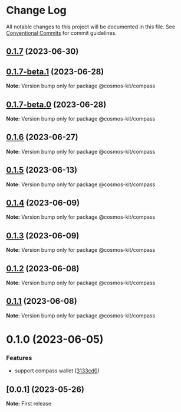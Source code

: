 # Change Log

All notable changes to this project will be documented in this file.
See [Conventional Commits](https://conventionalcommits.org) for commit guidelines.

## [0.1.7](https://github.com/cosmology-tech/cosmos-kit/compare/@cosmos-kit/compass@0.1.6...@cosmos-kit/compass@0.1.7) (2023-06-30)

## [0.1.7-beta.1](https://github.com/cosmology-tech/cosmos-kit/compare/@cosmos-kit/compass@0.1.7-beta.0...@cosmos-kit/compass@0.1.7-beta.1) (2023-06-28)

**Note:** Version bump only for package @cosmos-kit/compass

## [0.1.7-beta.0](https://github.com/cosmology-tech/cosmos-kit/compare/@cosmos-kit/compass@0.1.6...@cosmos-kit/compass@0.1.7-beta.0) (2023-06-28)

**Note:** Version bump only for package @cosmos-kit/compass

## [0.1.6](https://github.com/cosmology-tech/cosmos-kit/compare/@cosmos-kit/compass@0.1.5...@cosmos-kit/compass@0.1.6) (2023-06-27)

**Note:** Version bump only for package @cosmos-kit/compass

## [0.1.5](https://github.com/cosmology-tech/cosmos-kit/compare/@cosmos-kit/compass@0.1.4...@cosmos-kit/compass@0.1.5) (2023-06-13)

**Note:** Version bump only for package @cosmos-kit/compass

## [0.1.4](https://github.com/cosmology-tech/cosmos-kit/compare/@cosmos-kit/compass@0.1.3...@cosmos-kit/compass@0.1.4) (2023-06-09)

**Note:** Version bump only for package @cosmos-kit/compass

## [0.1.3](https://github.com/cosmology-tech/cosmos-kit/compare/@cosmos-kit/compass@0.1.2...@cosmos-kit/compass@0.1.3) (2023-06-09)

**Note:** Version bump only for package @cosmos-kit/compass

## [0.1.2](https://github.com/cosmology-tech/cosmos-kit/compare/@cosmos-kit/compass@0.1.1...@cosmos-kit/compass@0.1.2) (2023-06-08)

**Note:** Version bump only for package @cosmos-kit/compass

## [0.1.1](https://github.com/cosmology-tech/cosmos-kit/compare/@cosmos-kit/compass@0.1.0...@cosmos-kit/compass@0.1.1) (2023-06-08)

**Note:** Version bump only for package @cosmos-kit/compass

# 0.1.0 (2023-06-05)

### Features

- support compass wallet ([3133cd0](https://github.com/cosmology-tech/cosmos-kit/commit/3133cd024c44e8b507974403de55d9eb80b22061))

## [0.0.1] (2023-05-26)

**Note:** First release
